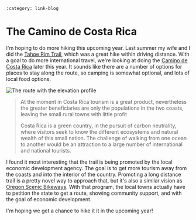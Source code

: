 ```{post} Jan 15, 2025
:category: link-blog
```

# The Camino de Costa Rica

I'm hoping to do more hiking this upcoming year. Last summer my wife and
I did the [Tahoe Rim Trail](https://tahoerimtrail.org/), which was a
great hike within driving distance. With a goal to do more international
travel, we're looking at doing the [Camino de Costa
Rica](https://www.caminodecostarica.org/) later this year. It sounds
like there are a number of options for places to stay along the route,
so camping is somewhat optional, and lots of local food options.

![The route with the elevation
profile](/_static/img/substack/the-camino-de-costa-rica_image_1.avif)

> At the moment in Costa Rica tourism is a great product, nevertheless
> the greater beneficiaries are only the populations in the two coasts,
> leaving the small rural towns with little profit
>
> Costa Rica is a green country, in the pursuit of carbon neutrality,
> where visitors seek to know the different ecosystems and natural
> wealth of this small nation. The challenge of walking from one ocean
> to another would be an attraction to a large number of international
> and national tourists.

I found it most interesting that the trail is being promoted by the
local economic development agency. The goal is to get more tourism away
from the coasts and into the interior of the country. Promoting a long
distance trail is a pretty novel way to approach that, but it's also a
similar vision as [Oregon Scenic
Bikeways](https://stateparks.oregon.gov/index.cfm?do=things-to-do.scenic-bikeways).
With that program, the local towns actually have to petition the state
to get a route, showing community support, and with the goal of economic
development.

I'm hoping we get a chance to hike it it in the upcoming year!
